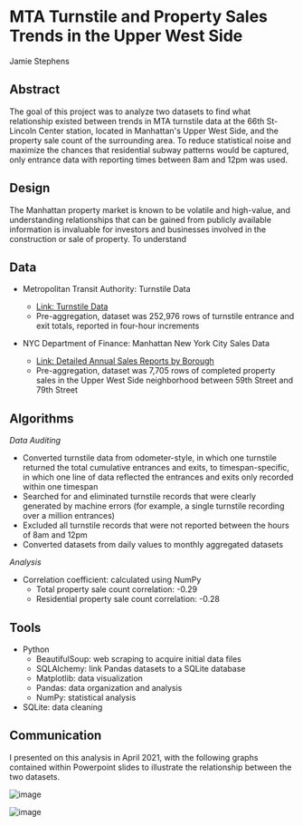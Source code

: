 # MTA Turnstile and Property Sales Trends in the Upper West Side
Jamie Stephens

## Abstract

The goal of this project was to analyze two datasets to find what relationship existed between trends in MTA turnstile data at the 66th St-Lincoln Center station, located in Manhattan's Upper West Side, and the property sale count of the surrounding area. To reduce statistical noise and maximize the chances that residential subway patterns would be captured, only entrance data with reporting times between 8am and 12pm was used.

## Design

The Manhattan property market is known to be volatile and high-value, and understanding relationships that can be gained from publicly available information is invaluable for investors and businesses involved in the construction or sale of property. To understand 

## Data
* Metropolitan Transit Authority: Turnstile Data
  * [Link: Turnstile Data](http://web.mta.info/developers/turnstile.html)
  * Pre-aggregation, dataset was 252,976 rows of turnstile entrance and exit totals, reported in four-hour increments
 
* NYC Department of Finance: Manhattan  New York City Sales Data 
  * [Link: Detailed Annual Sales Reports by Borough](https://www1.nyc.gov/site/finance/taxes/property-annualized-sales-update.page)
  * Pre-aggregation, dataset was 7,705 rows of completed property sales in the Upper West Side neighborhood between 59th Street and 79th Street

## Algorithms

*Data Auditing*
* Converted turnstile data from odometer-style, in which one turnstile returned the total cumulative entrances and exits, to timespan-specific, in which one line of data reflected the entrances and exits only recorded within one timespan
* Searched for and eliminated turnstile records that were clearly generated by machine errors (for example, a single turnstile recording over a million entrances)
* Excluded all turnstile records that were not reported between the hours of 8am and 12pm
* Converted datasets from daily values to monthly aggregated datasets

*Analysis*
* Correlation coefficient: calculated using NumPy
  * Total property sale count correlation: -0.29
  * Residential property sale count correlation: -0.28

## Tools
* Python
  * BeautifulSoup: web scraping to acquire initial data files
  * SQLAlchemy: link Pandas datasets to a SQLite database
  * Matplotlib: data visualization
  * Pandas: data organization and analysis
  * NumPy: statistical analysis
* SQLite: data cleaning 

## Communication

I presented on this analysis in April 2021, with the following graphs contained within Powerpoint slides to illustrate the relationship between the two datasets. 

![image](https://user-images.githubusercontent.com/71529189/116646421-00228800-a946-11eb-828f-de34c8045a81.png)

![image](https://user-images.githubusercontent.com/71529189/116648147-585b8900-a94a-11eb-9afd-6a698e32b31d.png)
